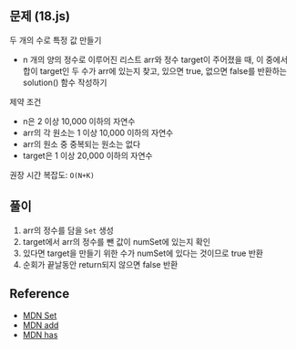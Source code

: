 ## 문제 (18.js)

두 개의 수로 특정 값 만들기

- n 개의 양의 정수로 이루어진 리스트 arr와 정수 target이 주어졌을 때,
  이 중에서 합이 target인 두 수가 arr에 있는지 찾고,
  있으면 true, 없으면 false를 반환하는 solution() 함수 작성하기

제약 조건

- n은 2 이상 10,000 이하의 자연수
- arr의 각 원소는 1 이상 10,000 이하의 자연수
- arr의 원소 중 중복되는 원소는 없다
- target은 1 이상 20,000 이하의 자연수

권장 시간 복잡도: `O(N+K)`

## 풀이

1. arr의 정수를 담을 `Set` 생성
2. target에서 arr의 정수를 뺀 값이 numSet에 있는지 확인
3. 있다면 target을 만들기 위한 수가 numSet에 있다는 것이므로 true 반환
4. 순회가 끝날동안 return되지 않으면 false 반환

## Reference

- [MDN Set](https://developer.mozilla.org/ko/docs/Web/JavaScript/Reference/Global_Objects/Set)
- [MDN add](https://developer.mozilla.org/en-US/docs/Web/JavaScript/Reference/Global_Objects/Set/add)
- [MDN has](https://developer.mozilla.org/en-US/docs/Web/JavaScript/Reference/Global_Objects/Set/has)
